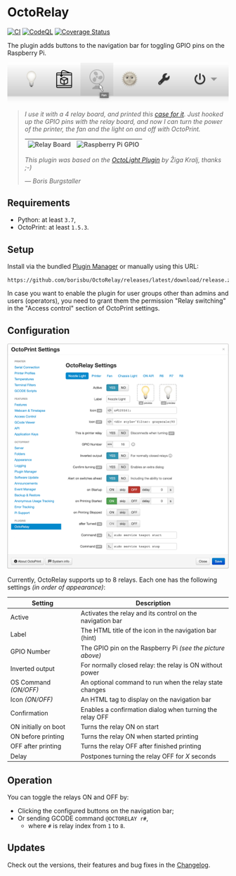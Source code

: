 # OctoRelay

[![CI](https://github.com/borisbu/OctoRelay/actions/workflows/CI.yaml/badge.svg)](https://github.com/borisbu/OctoRelay/actions/workflows/CI.yaml)
[![CodeQL](https://github.com/borisbu/OctoRelay/actions/workflows/codeql.yml/badge.svg)](https://github.com/borisbu/OctoRelay/actions/workflows/codeql.yml)
[![Coverage Status](https://coveralls.io/repos/github/borisbu/OctoRelay/badge.svg?branch=master)](https://coveralls.io/github/borisbu/OctoRelay?branch=master)

The plugin adds buttons to the navigation bar for toggling GPIO pins on the Raspberry Pi.

![WebUI interface](img/controls.jpg)

> _I use it with a 4 relay board, and printed this
> [case for it](https://www.thingiverse.com/thing:2975944)._
> _Just hooked up the GPIO pins with the relay board, and now I can turn the
> power of the printer, the fan and the light on and off with OctoPrint._
> 
> | ![Relay Board](img/relay-raspberry.jpg) | ![Raspberry Pi GPIO](img/rpi_gpio.png) |
> |-----------------------------------------|----------------------------------------|
> 
> _This plugin was based on the [OctoLight Plugin](https://github.com/gigibu5/OctoLight) by Žiga Kralj, thanks ;-)_
> 
> — _Boris Burgstaller_

## Requirements

- Python: at least `3.7`,
- OctoPrint: at least `1.5.3`.

## Setup

Install via the bundled [Plugin Manager](https://docs.octoprint.org/en/master/bundledplugins/pluginmanager.html)
or manually using this URL:

```
https://github.com/borisbu/OctoRelay/releases/latest/download/release.zip
```

In case you want to enable the plugin for user groups other than admins and users (operators), you need to 
grant them the permission "Relay switching" in the "Access control" section of OctoPrint settings.

## Configuration

![Settings panel](img/settings.png)

Currently, OctoRelay supports up to 8 relays.
Each one has the following settings *(in order of appearance)*:

| Setting               | Description                                                |
|-----------------------|------------------------------------------------------------|
| Active                | Activates the relay and its control on the navigation bar  |
| Label                 | The HTML title of the icon in the navigation bar (hint)    |
| GPIO Number           | The GPIO pin on the Raspberry Pi *(see the picture above)* |
| Inverted output       | For normally closed relay: the relay is ON without power   |
| OS Command *(ON/OFF)* | An optional command to run when the relay state changes    |
| Icon *(ON/OFF)*       | An HTML tag to display on the navigation bar               |
| Confirmation          | Enables a confirmation dialog when turning the relay OFF   |
| ON initially on boot  | Turns the relay ON on start                                |
| ON before printing    | Turns the relay ON when started printing                   |
| OFF after printing    | Turns the relay OFF after finished printing                |
| Delay                 | Postpones turning the relay OFF for *X* seconds            |

## Operation

You can toggle the relays ON and OFF by:

- Clicking the configured buttons on the navigation bar;
- Or sending GCODE command `@OCTORELAY r#`,
  - where `#` is relay index from `1` to `8`.

## Updates

Check out the versions, their features and bug fixes in the [Changelog](CHANGELOG.md).
